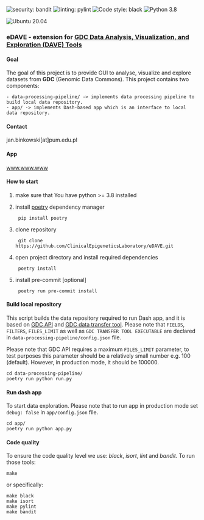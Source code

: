 ![security: bandit](https://img.shields.io/badge/security-bandit-yellow.svg)
![linting: pylint](https://img.shields.io/badge/linting-pylint-yellowgreen)
![Code style: black](https://img.shields.io/badge/code%20style-black-000000.svg)
![Python 3.8](https://img.shields.io/badge/python-3.8-blue.svg)

![Ubuntu 20.04](https://img.shields.io/badge/Ubuntu-E95420?style=for-the-badge&logo=ubuntu&logoColor=white)

### eDAVE - extension for [GDC Data Analysis, Visualization, and Exploration (DAVE) Tools](https://gdc.cancer.gov/analyze-data/gdc-dave-tools)


#### Goal
The goal of this project is to provide GUI to analyse, visualize and explore datasets from **GDC** (Genomic Data Commons).
This project contains two components:

```
- data-processing-pipeline/ -> implements data processing pipeline to build local data repository.
- app/ -> implements Dash-based app which is an interface to local data repository.
```

#### Contact
jan.binkowski[at]pum.edu.pl

#### App
www.www.www

#### How to start
1. make sure that You have python >= 3.8 installed
2. install [poetry](https://python-poetry.org/) dependency manager

        pip install poetry

3. clone repository

        git clone https://github.com/ClinicalEpigeneticsLaboratory/eDAVE.git

4. open project directory and install required dependencies

        poetry install

5. install pre-commit [optional]

        poetry run pre-commit install



#### Build local repository
This script builds the data repository required to run Dash app, and it is
based on [GDC API](https://gdc.cancer.gov/developers/gdc-application-programming-interface-api)
and [GDC data transfer tool](https://docs.gdc.cancer.gov/Data_Transfer_Tool/Users_Guide/Getting_Started/).
Please note that `FIELDS`, `FILTERS`, `FILES_LIMIT` as well as `GDC TRANSFER TOOL EXECUTABLE`
are declared in `data-processing-pipeline/config.json` file.

Please note that GDC API requires a maximum `FILES_LIMIT` parameter, to test purposes this parameter should
be a relatively small number e.g. 100 (default). However, in production mode, it should be 100000.


    cd data-processing-pipeline/
    poetry run python run.py


#### Run dash app
To start data exploration. Please note that to run app in production mode set ```debug: false``` in ```app/config.json```
file.

    cd app/
    poetry run python app.py


#### Code quality
To ensure the code quality level we use: *black*, *isort*, *lint* and *bandit*. To run those tools:

    make

or specifically:

    make black
    make isort
    make pylint
    make bandit
